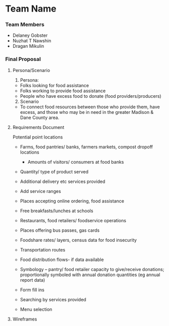 # Team Name

### Team Members
* Delaney Gobster
* Nuzhat T Nawshin
* Dragan Mikulin

### Final Proposal
1. Persona/Scenario
    1. Persona:
    * Folks looking for food assistance
    * Folks working to provide food assistance
    * People who have excess food to donate (food providers/producers)
    2. Scenario
    * To connect food resources between those who provide them, have excess, and those who may be in need in the greater Madison & Dane County area.


2. Requirements Document

    Potential point locations
    * Farms, food pantries/ banks, farmers markets, compost dropoff locations
        * Amounts of visitors/ consumers at food banks
    * Quantity/ type of product served
    * Additional delivery etc services provided
    * Add service ranges
    * Places accepting online ordering, food assistance 
    * Free breakfasts/lunches at schools
    * Restaurants, food retailers/ foodservice operations 
    * Places offering bus passes, gas cards
    * Foodshare rates/ layers, census data for food insecurity
    * Transportation routes
    * Food distribution flows- if data available
    
    * Symbology – pantry/ food retailer capacity to give/receive donations; proportionally symboled with annual donation quantities (eg annual report data)
    * Form fill ins
    * Searching by services provided
    * Menu selection


3. Wireframes






